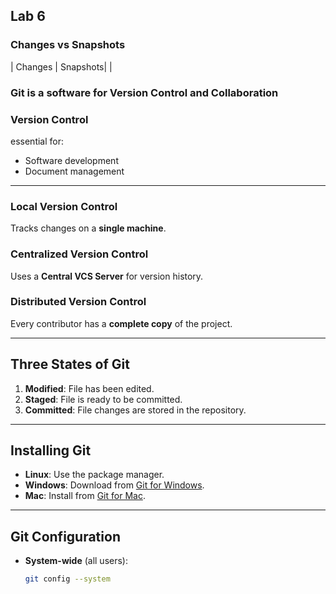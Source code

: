 ## Lab 6

### Changes vs Snapshots
| Changes | Snapshots|
| 
### Git is a software for Version Control and Collaboration

### Version Control
essential for:
- Software development
- Document management
---
### Local Version Control
Tracks changes on a **single machine**.

### Centralized Version Control
Uses a **Central VCS Server** for version history.

### Distributed Version Control
Every contributor has a **complete copy** of the project.

---
## Three States of Git
1. **Modified**: File has been edited.
2. **Staged**: File is ready to be committed.
3. **Committed**: File changes are stored in the repository.

---

## Installing Git

- **Linux**: Use the package manager.
- **Windows**: Download from [Git for Windows](https://git-scm.com/download/win).
- **Mac**: Install from [Git for Mac](https://git-scm.com/download/mac).

---

## Git Configuration

- **System-wide** (all users):
  ```bash
  git config --system
